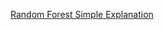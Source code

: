 [Random Forest Simple Explanation](https://medium.com/@williamkoehrsen/random-forest-simple-explanation-377895a60d2d)
